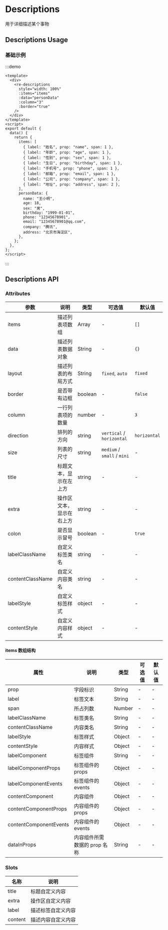 # Descriptions

用于详细描述某个事物

## Descriptions Usage

### 基础示例

:::demo

```vue
<template>
  <div>
    <re-descriptions
      style="width: 100%"
      :items="items"
      :data="personData"
      :column="3"
      :border="true"
    />
  </div>
</template>
<script>
export default {
  data() {
    return {
      items: [
        { label: "姓名", prop: "name", span: 1 },
        { label: "年龄", prop: "age", span: 1 },
        { label: "性别", prop: "sex", span: 1 },
        { label: "生日", prop: "birthday", span: 1 },
        { label: "手机号", prop: "phone", span: 1 },
        { label: "邮箱", prop: "email", span: 1 },
        { label: "公司", prop: "company", span: 1 },
        { label: "地址", prop: "address", span: 2 },
      ],
      personData: {
        name: "王小明",
        age: 18,
        sex: "男",
        birthday: "1999-01-01",
        phone: "12345678901",
        email: "12345678901@qq.com",
        company: "腾讯",
        address: "北京市海淀区",
      },
    };
  },
};
</script>
```

:::

## Descriptions API

### Attributes

| 参数             | 说明                     | 类型    | 可选值                      | 默认值       |
| ---------------- | ------------------------ | ------- | --------------------------- | ------------ |
| items            | 描述列表项数组           | Array   | -                           | `[]`         |
| data             | 描述列表数据对象         | String  | -                           | `{}`         |
| layout           | 描述列表的布局方式       | String  | `fixed`, `auto`             | `fixed`      |
| border           | 是否带有边框             | boolean | -                           | `false`      |
| column           | 一行列表项的数量         | number  | -                           | `3`          |
| direction        | 排列的方向               | string  | `vertical` / `horizontal`   | `horizontal` |
| size             | 列表的尺寸               | string  | `medium` / `small` / `mini` | -            |
| title            | 标题文本，显示在左上方   | string  | -                           | -            |
| extra            | 操作区文本，显示在右上方 | string  | -                           | -            |
| colon            | 是否显示冒号             | boolean | -                           | `true`       |
| labelClassName   | 自定义标签类名           | string  | -                           | -            |
| contentClassName | 自定义内容类名           | string  | -                           | -            |
| labelStyle       | 自定义标签样式           | object  | -                           | -            |
| contentStyle     | 自定义内容样式           | object  | -                           | -            |

#### items 数组结构

| 属性                   | 说明                         | 类型   | 可选值 | 默认值 |
| ---------------------- | ---------------------------- | ------ | ------ | ------ |
| prop                   | 字段标识                     | String | -      | -      |
| label                  | 标签文本                     | String | -      | -      |
| span                   | 所占列数                     | Number | -      | -      |
| labelClassName         | 标签类名                     | String | -      | -      |
| contentClassName       | 内容类名                     | String | -      | -      |
| labelStyle             | 标签样式                     | Object | -      | -      |
| contentStyle           | 内容样式                     | Object | -      | -      |
| labelComponent         | 标签组件                     | String | -      | -      |
| labelComponentProps    | 标签组件的 props             | Object | -      | -      |
| labelComponentEvents   | 标签组件的 events            | Object | -      | -      |
| contentComponent       | 内容组件                     | Object | -      | -      |
| contentComponentProps  | 内容组件的 props             | Object | -      | -      |
| contentComponentEvents | 内容组件的 events            | Object | -      | -      |
| dataInProps            | 内容组件所需数据的 prop 名称 | String | -      | -      |

### Slots

| 名称    | 说明               |
| ------- | ------------------ |
| title   | 标题自定义内容     |
| extra   | 操作区自定义内容   |
| label   | 描述标签自定义内容 |
| content | 描述内容自定义内容 |
